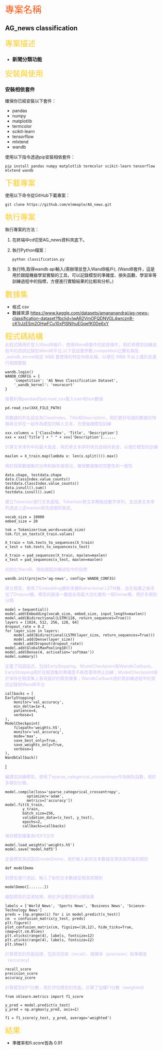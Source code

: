  <style>
    .step {
        color: #CCBBFF;
    }
    .title {
        color: #FF5511;
        font-size:30px;
    }
    .second-title {
        color: #FFCC22;
        font-size:25px;
    }
</style>

 <div class = "title">專案名稱</div>
 
## AG_news classification

<div class = "second-title"> 專案描述 </div>

- ### 新聞分類功能

<div class = "second-title"> 安裝與使用 </div>

### 安裝相依套件

確保你已經安裝以下套件：

- pandas
- numpy
- matplotlib
- termcolor
- scikit-learn
- tensorflow
- mlxtend
- wandb

使用以下指令透過pip安裝相依套件：

```
pip install pandas numpy matplotlib termcolor scikit-learn tensorflow mlxtend wandb
```

<div class = "second-title">下載專案</div>

使用以下命令從GitHub下載專案：

```
git clone https://github.com/elmmaple/AG_news.git
```

<div class = "second-title">執行專案</div>


執行專案的方法：

1. 在終端中cd切至AG_news資料夾底下。

2. 執行Python檔案：

   ```
   python classification.py
   ```
3. 執行時,取得wandb api輸入(需辦理並登入WandB帳戶),
(WandB套件，這是用於跟蹤機器學習實驗的工具，可以記錄模型的準確度、損失函數、學習率等訓練過程中的指標，方便進行實驗結果的比較和分析。)

<div class = "second-title">數據集</div>

- 格式 csv
- 數據來源 https://www.kaggle.com/datasets/amananandrai/ag-news-classification-dataset?fbclid=IwAR2VmOFQDNVGL4wrczn8-cK1rJzESm2OHwFCu10xPlSNIhuEGqefK0De6xY

<div class = "second-title">程式碼結構</div>

<div class = "step">此程式碼用於登入WandB帳戶，使用WandB套件的前提條件，用於將模型訓練過程中的資訊記錄到WandB平台,以下是設置參數,competition比賽名稱及_wandb_kernel指定 W&B 要使用的特定內核名稱，以便在 W&B 平台上識別並運行相關實驗</div>
    
    wandb.login()
    WANDB_CONFIG = {
        'competition': 'AG News Classification Dataset', 
        '_wandb_kernel': 'neuracort'
    }

<div class = "step">接著利用pandas的pd.read_csv載入train和test數據</div>

    pd.read_csv(XXX_FILE_PATH)

<div class = "step">將數據的列名設定為ClassIndex、Title和Description，用於更好地識別數據的特徵再合併在一起作為模型的輸入文本，方便後續模型訓練</div>

    xxx.columns = ['ClassIndex', 'Title', 'Description']
    xxx = xxx['Title'] + " " + xxx['Description']......

<div class = "step">計算文本序列中的最大長度，用於將文本序列填充成相同長度，以便於模型的訓練</div>

    maxlen = X_train.map(lambda x: len(x.split())).max()

<div class = "step">用於探索數據集的分佈和缺失值情況，確保數據集的完整性和一致性</div>

    data.shape, testdata.shape
    data.ClassIndex.value_counts()
    testdata.ClassIndex.value_counts()
    data.isnull().sum()
    testdata.isnull().sum()

<div class = "step">建立Tokenizer進行文本處理。Tokenizer將文本轉換成數字序列，並且將文本序列透過上述maxlen填充成相同長度。</div>

    vocab_size = 10000
    embed_size = 20

    tok = Tokenizer(num_words=vocab_size)
    tok.fit_on_texts(X_train.values)

    X_train = tok.texts_to_sequences(X_train)
    x_test = tok.texts_to_sequences(x_test)

    X_train = pad_sequences(X_train, maxlen=maxlen)
    x_test = pad_sequences(x_test, maxlen=maxlen)


<div class = "step">初始化WandB，開始跟蹤訓練過程中的指標</div>

    wandb.init(project='ag-news', config= WANDB_CONFIG)

<div class = "step">建立模型，使用了Embedding層和多層Bidirectional LSTM層，並在每層之後添加了Dropout層。模型的最後一層是全局最大池化層和一個Dense層，用於多類別分類</div>

    model = Sequential()
    model.add(Embedding(vocab_size, embed_size, input_length=maxlen))
    model.add(Bidirectional(LSTM(128, return_sequences=True))) 
    layers = [1024, 512, 256, 128, 64]
    dropout_rate = 0.2
    for layer_size in layers:
        model.add(Bidirectional(LSTM(layer_size, return_sequences=True)))
        model.add(Dense(layer_size))
        model.add(Dropout(dropout_rate))
    model.add(GlobalMaxPooling1D())
    model.add(Dense(4, activation='softmax'))
    model.summary()

<div class = "step"> 定義了回調函式，包括EarlyStopping、ModelCheckpoint和WandbCallback。EarlyStopping用於在驗證集的準確度不再改善時停止訓練；ModelCheckpoint用於保存在驗證集上表現最好的模型權重；WandbCallback用於將訓練過程中的資訊記錄到WandB平台</div>

    callbacks = [
    EarlyStopping(
        monitor='val_accuracy',
        min_delta=1e-4,
        patience=4,
        verbose=1
    ),
    ModelCheckpoint(
        filepath='weights.h5',
        monitor='val_accuracy', 
        mode='max', 
        save_best_only=True,
        save_weights_only=True,
        verbose=1
    ),
    WandbCallback()
]

<div class = "step"> 編譯並訓練模型，使用了sparse_categorical_crossentropy作為損失函數，用於多類別分類。</div>

    model.compile(loss='sparse_categorical_crossentropy',
              optimizer='adam', 
              metrics=['accuracy']) 
    model.fit(X_train, 
            y_train, 
            batch_size=256, 
            validation_data=(x_test, y_test), 
            epochs=2, 
            callbacks=callbacks)

<div class = "step"> 保存模型權重為HDF5文件 </div>

    model.load_weights('weights.h5')
    model.save('model.hdf5')

<div class = "step"> 定義模型測試函式modelDemo，用於輸入新的文本數據並預測其所屬的類別</div>

    def modelDemo
<div class = "step">
    對模型進行測試，輸入了新的文本數據並預測其類別
</div>
    
    modelDemo([.......])

<div class = "step">繪製模型的混淆矩陣，用於評估模型的分類效果</div>
    
    labels = ['World News', 'Sports News', 'Business News', 'Science-Technology News']
    preds = [np.argmax(i) for i in model.predict(x_test)]
    cm  = confusion_matrix(y_test, preds)
    plt.figure()
    plot_confusion_matrix(cm, figsize=(16,12), hide_ticks=True, cmap=plt.cm.Blues)
    plt.xticks(range(4), labels, fontsize=12)
    plt.yticks(range(4), labels, fontsize=12)
    plt.show()

<div class = "step">計算模型的性能指標，包括召回率（recall）、精確率（precision）和準確度（accuracy)</div>

    recall_score
    precision_score
    accuracy_score
    
<div class = "step"> 計算模型的F1分數，用於評估模型的性能。計算了加權F1分數（weighted)</div>

    from sklearn.metrics import f1_score

    y_pred = model.predict(x_test)
    y_pred = np.argmax(y_pred, axis=1)

    f1 = f1_score(y_test, y_pred, average='weighted')
<div class = "second-title"> 結果</div>

- 準確率和fi.score皆為 0.91